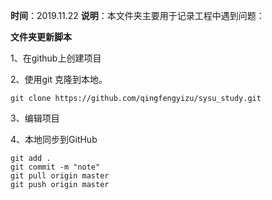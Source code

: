 **时间**：2019.11.22
**说明**：本文件夹主要用于记录工程中遇到问题：



**文件夹更新脚本**

1、在github上创建项目

2、使用git 克隆到本地。

    git clone https://github.com/qingfengyizu/sysu_study.git



3、编辑项目


4、本地同步到GitHub

	git add . 
	git commit -m "note"
	git pull origin master
	git push origin master
	